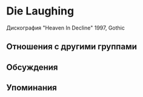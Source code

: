 # Die Laughing

Дискография
"Heaven In Decline" 1997, Gothic

## Отношения с другими группами


## Обсуждения


## Упоминания

